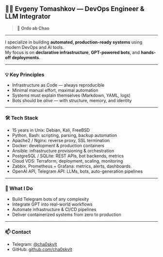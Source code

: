 ## 👨‍💻 Evgeny Tomashkov — DevOps Engineer & LLM Integrator

> 📐 **Ordo ab Chao** 

---

I specialize in building **automated, production-ready systems** using modern DevOps and AI tools.  
My focus is on **declarative infrastructure**, **GPT-powered bots**, and **hands-off deployments**.

---

### 💡 Key Principles
- Infrastructure as Code — always reproducible  
- Minimal manual effort, maximal automation  
- Systems must explain themselves (Markdown, YAML, logs)  
- Bots should be *alive* — with structure, memory, and identity

---

### 🛠️ Tech Stack
- 15 years in Unix: Debian, Kali, FreeBSD 
- Python, Bash: scripting, parsing, backup automation  
- Apache2 / Nginx: reverse proxy, SSL termination  
- Docker: development & production containers  
- Ansible: infrastructure provisioning & orchestration  
- PostgreSQL / SQLite: REST APIs, bot backends, metrics  
- Cloud VDS: Terraform, deployment, scaling, monitoring  
- Zabbix, Prometheus + Grafana: metrics, alerts, dashboards  
- OpenAI API, Telegram API: LLMs, bots, auto-generation pipelines

---

### 🔧 What I Do
- Build Telegram bots of any complexity  
- Integrate GPT into real-world workflows  
- Automate infrastructure & CI/CD pipelines  
- Deliver containerized systems from zero to production

---

### 📫 Contact
- Telegram: [@cha0skvlt](https://t.me/cha0skvlt)  
- GitHub: [github.com/cha0skvlt](https://github.com/cha0skvlt)
